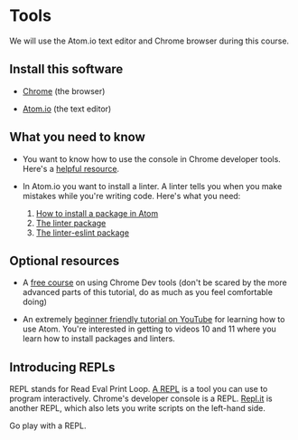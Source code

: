 # Tools

We will use the Atom.io text editor and Chrome browser during this course.

## Install this software
- [Chrome](https://www.google.com/chrome/browser/) (the browser)

- [Atom.io](https://atom.io/) (the text editor)

## What you need to know
- You want to know how to use the console in Chrome developer tools. Here's a [helpful resource](https://developers.google.com/web/tools/chrome-devtools/console/).

- In Atom.io you want to install a linter. A linter tells you when you make mistakes while you're writing code. Here's what you need:
    1. [How to install a package in Atom](http://flight-manual.atom.io/using-atom/sections/atom-packages/)
    2. [The linter package](https://atom.io/packages/linter)
    3. [The linter-eslint package](https://atom.io/packages/linter-eslint)

## Optional resources
- A [free course](http://discover-devtools.codeschool.com/) on using Chrome Dev tools (don't be scared by the more advanced parts of this tutorial, do as much as you feel comfortable doing)

- An extremely [beginner friendly tutorial on YouTube](https://www.youtube.com/watch?v=WWwBQQOGllo) for learning how to use Atom. You're interested in getting to videos 10 and 11 where you learn how to install packages and linters.

## Introducing REPLs

REPL stands for Read Eval Print Loop.
[A REPL](http://stackoverflow.com/a/13612824/1588728) is a tool you can use to program interactively. Chrome's developer console is a REPL. [Repl.it](https://repl.it/languages/javascript) is another REPL, which also lets you write scripts on the left-hand side.

Go play with a REPL.

